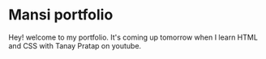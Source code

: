 # Mansi portfolio

Hey! welcome to my portfolio. It's coming up tomorrow when I learn HTML and CSS with Tanay Pratap on youtube.